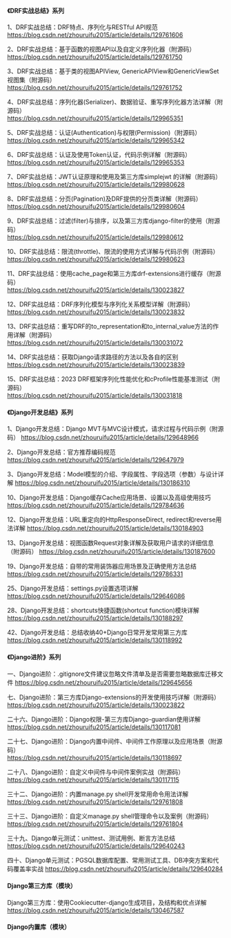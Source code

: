 
#### 《DRF实战总结》系列

1、DRF实战总结：DRF特点、序列化与RESTful API规范  
https://blog.csdn.net/zhouruifu2015/article/details/129761606

2、DRF实战总结：基于函数的视图API以及自定义序列化器（附源码）  
https://blog.csdn.net/zhouruifu2015/article/details/129761750

3、DRF实战总结：基于类的视图APIView, GenericAPIView和GenericViewSet视图集（附源码）  
https://blog.csdn.net/zhouruifu2015/article/details/129761752

4、DRF实战总结：序列化器(Serializer)、数据验证、重写序列化器方法详解（附源码）  
https://blog.csdn.net/zhouruifu2015/article/details/129965351

5、DRF实战总结：认证(Authentication)与权限(Permission)（附源码）  
https://blog.csdn.net/zhouruifu2015/article/details/129965342

6、DRF实战总结：认证及使用Token认证，代码示例详解（附源码）  
https://blog.csdn.net/zhouruifu2015/article/details/129965353

7、DRF实战总结：JWT认证原理和使用及第三方库simplejwt 的详解（附源码）  
https://blog.csdn.net/zhouruifu2015/article/details/129980628

8、DRF实战总结：分页(Pagination)及DRF提供的分页类详解（附源码）  
https://blog.csdn.net/zhouruifu2015/article/details/129980604

9、DRF实战总结：过滤(filter)与排序，以及第三方库django-filter的使用（附源码）  
https://blog.csdn.net/zhouruifu2015/article/details/129980612

10、DRF实战总结：限流(throttle)、限流的使用方式详解与代码示例（附源码）  
https://blog.csdn.net/zhouruifu2015/article/details/129980623

11、DRF实战总结：使用cache_page和第三方库drf-extensions进行缓存（附源码）  
https://blog.csdn.net/zhouruifu2015/article/details/130023827

12、DRF实战总结：DRF序列化模型与序列化关系模型详解（附源码）  
https://blog.csdn.net/zhouruifu2015/article/details/130023832

13、DRF实战总结：重写DRF的to_representation和to_internal_value方法的作用详解（附源码）  
https://blog.csdn.net/zhouruifu2015/article/details/130031072

14、DRF实战总结：获取Django请求路径的方法以及各自的区别  
https://blog.csdn.net/zhouruifu2015/article/details/130023839

15、DRF实战总结：2023 DRF框架序列化性能优化和cProfile性能基准测试（附源码）  
https://blog.csdn.net/zhouruifu2015/article/details/130031818

#### 《Django开发总结》系列

1、Django开发总结：Django MVT与MVC设计模式，请求过程与代码示例（附源码）
https://blog.csdn.net/zhouruifu2015/article/details/129648966

2、Django开发总结：官方推荐编码规范
https://blog.csdn.net/zhouruifu2015/article/details/129647979

3、Django开发总结：Model模型的介绍、字段属性、字段选项（参数）与设计详解
https://blog.csdn.net/zhouruifu2015/article/details/130186310

10、Django开发总结：Django缓存Cache应用场景、设置以及高级使用技巧
https://blog.csdn.net/zhouruifu2015/article/details/129784636

12、Django开发总结：URL重定向的HttpResponseDirect, redirect和reverse用法详解
https://blog.csdn.net/zhouruifu2015/article/details/130184903

13、Django开发总结：视图函数Request对象详解及获取用户请求的详细信息（附源码）
https://blog.csdn.net/zhouruifu2015/article/details/130187600

19、Django开发总结：自带的常用装饰器应用场景及正确使用方法总结
https://blog.csdn.net/zhouruifu2015/article/details/129786331

25、Django开发总结：settings.py设置选项详解
https://blog.csdn.net/zhouruifu2015/article/details/129646086

28、Django开发总结：shortcuts快捷函数(shortcut function)模块详解
https://blog.csdn.net/zhouruifu2015/article/details/130188297

42、Django开发总结：总结收纳40+Django日常开发常用第三方库
https://blog.csdn.net/zhouruifu2015/article/details/130118992

#### 《Django进阶》系列

一、Django进阶：.gitignore文件建议忽略文件清单及是否需要忽略数据库迁移文件
https://blog.csdn.net/zhouruifu2015/article/details/129645656

七、Django进阶：第三方库Django-extensions的开发使用技巧详解（附源码）  
https://blog.csdn.net/zhouruifu2015/article/details/130023822

二十六、Django进阶：Django权限-第三方库Django-guardian使用详解  
https://blog.csdn.net/zhouruifu2015/article/details/130117081

二十七、Django进阶：Django内置中间件、中间件工作原理以及应用场景（附源码）  
https://blog.csdn.net/zhouruifu2015/article/details/130118697

二十八、Django进阶：自定义中间件与中间件案例实战（附源码）  
https://blog.csdn.net/zhouruifu2015/article/details/130117115

三十二、Django进阶：内置manage.py shell开发常用命令用法详解  
https://blog.csdn.net/zhouruifu2015/article/details/129761808

三十三、Django进阶：自定义manage.py shell管理命令以及案例（附源码）  
https://blog.csdn.net/zhouruifu2015/article/details/129761804

三十九、Django单元测试：unittest、测试用例、断言方法总结
https://blog.csdn.net/zhouruifu2015/article/details/129640243

四十、Django单元测试：PGSQL数据库配置、常用测试工具、DB冲突方案和代码覆盖率实战
https://blog.csdn.net/zhouruifu2015/article/details/129640284

#### Django第三方库（模块）

Django第三方库：使用Cookiecutter-django生成项目，及结构和优点详解
https://blog.csdn.net/zhouruifu2015/article/details/130467587

#### Django内置库（模块）
